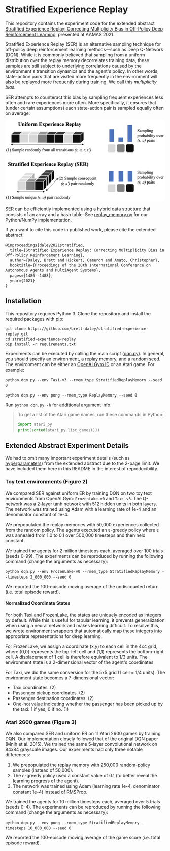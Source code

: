 # Stratified Experience Replay

This repository contains the experiment code for the extended abstract
[Stratified Experience Replay: Correcting Multiplicity Bias in Off-Policy Deep Reinforcement Learning](https://arxiv.org/pdf/2102.11319.pdf), presented at AAMAS 2021.

Stratified Experience Replay (SER) is an alternative sampling technique for off-policy deep reinforcement learning methods—such as Deep Q-Network (DQN).
While it is commonly believed that sampling from a uniform distribution over the replay memory decorrelates training data, these samples are still subject to underlying correlations caused by the environment's transition dynamics and the agent's policy.
In other words, state-action pairs that are visited more frequently in the environment will also be replayed more frequently during training.
We call this _multiplicity bias_.

SER attempts to counteract this bias by sampling frequent experiences less often and rare experiences more often.
More specifically, it ensures that (under certain assumptions) each state-action pair is sampled equally often on average:

![](figures/UERvSER.png)

SER can be efficiently implemented using a hybrid data structure that consists of an array and a hash table.
See [replay_memory.py](dqn_utils/replay_memory.py) for our Python/NumPy implementation.

If you want to cite this code in published work, please cite the extended abstract:

```
@inproceedings{daley2021stratified,
  title={Stratified Experience Replay: Correcting Multiplicity Bias in Off-Policy Reinforcement Learning},
  author={Daley, Brett and Hickert, Cameron and Amato, Christopher},
  booktitle={Proceedings of the 20th International Conference on Autonomous Agents and MultiAgent Systems},
  pages={1486--1488},
  year={2021}
}
```

## Installation

This repository requires Python 3.
Clone the repository and install the required packages with pip:

```
git clone https://github.com/brett-daley/stratified-experience-replay.git
cd stratified-experience-replay
pip install -r requirements.txt
```

Experiments can be executed by calling the main script ([dqn.py](dqn.py)).
In general, you should specify an environment, a replay memory, and a random seed.
The environment can be either an [OpenAI Gym ID](https://gym.openai.com/envs/) or an Atari game.
For example:

`python dqn.py --env Taxi-v3 --rmem_type StratifiedReplayMemory --seed 0`

`python dqn.py --env pong --rmem_type ReplayMemory --seed 0`

Run `python dqn.py -h` for additional argument info.

>To get a list of the Atari game names, run these commands in Python:
>```python
>import atari_py
>print(sorted(atari_py.list_games()))
>```

## Extended Abstract Experiment Details

We had to omit many important experiment details (such as [hyperparameters](dqn_utils/hparams.py)) from the extended abstract due to the 2-page limit.
We have included them here in this README in the interest of reproducibility.

### Toy text environments (Figure 2)

We compared SER against uniform ER by training DQN on two toy text environments from OpenAI Gym:
`FrozenLake-v0` and `Taxi-v3`.
The Q-network was a 2-layer tanh network with 512 hidden units in both layers.
The network was trained using Adam with a learning rate of 1e-4 and an denominator constant of 1e-4.

We prepopulated the replay memories with 50,000 experiences collected from the random policy.
The agents executed an ε-greedy policy where ε was annealed from 1.0 to 0.1 over 500,000 timesteps and then held constant.

We trained the agents for 2 million timesteps each, averaged over 100 trials (seeds 0-99).
The experiments can be reproduced by running the following command (change the arguments as necessary):

`python dqn.py --env FrozenLake-v0 --rmem_type StratifiedReplayMemory --timesteps 2_000_000 --seed 0`

We reported the 100-episode moving average of the undiscounted return (i.e. total episode reward).

#### Normalized Coordinate States

For both Taxi and FrozenLake, the states are uniquely encoded as integers by default.
While this is useful for tabular learning, it prevents generalization when using a neural network and makes learning difficult.
To resolve this, we wrote [environment wrappers](dqn_utils/envs/toytext_env.py) that automatically map these integers into appropriate representations for deep learning.

For FrozenLake, we assign a coordinate (x,y) to each cell in the 4x4 grid, where (0,0) represents the top-left cell and (1,1) represents the bottom-right cell.
A displacement of 1 cell is therefore equivalent to 1/3 units.
The environment state is a 2-dimensional vector of the agent's coordinates.

For Taxi, we did the same conversion for the 5x5 grid (1 cell = 1/4 units).
The environment state becomes a 7-dimensional vector:
- Taxi coordinates. (2)
- Passenger pickup coordinates. (2)
- Passenger destination coordinates. (2)
- One-hot value indicating whether the passenger has been picked up by the taxi: 1 if yes, 0 if no. (1)

### Atari 2600 games (Figure 3)

We also compared SER and uniform ER on 11 Atari 2600 games by training DQN.
Our implementation closely followed that of the original DQN paper (Mnih et al. 2015).
We trained the same 5-layer convolutional network on 84x84 grayscale images.
Our experiments had only three notable differences:
1. We prepopulated the replay memory with 250,000 random-policy samples (instead of 50,000).
1. The ε-greedy policy used a constant value of 0.1 (to better reveal the learning progress of the agent).
1. The network was trained using Adam (learning rate 1e-4, denominator constant 1e-4) instead of RMSProp.

We trained the agents for 10 million timesteps each, averaged over 5 trials (seeds 0-4).
The experiments can be reproduced by running the following command (change the arguments as necessary):

`python dqn.py --env pong --rmem_type StratifiedReplayMemory --timesteps 10_000_000 --seed 0`

We reported the 100-episode moving average of the game score (i.e. total episode reward).
